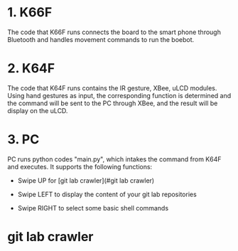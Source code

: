 # 1. K66F

The code that K66F runs connects the board to the smart phone through Bluetooth and handles movement commands to run the boebot.

# 2. K64F

The code that K64F runs contains the IR gesture, XBee, uLCD modules. Using hand gestures as input, the corresponding function is determined and the command will be sent to the PC through XBee, and the result will be display on the uLCD.

# 3. PC

PC runs python codes "main.py", which intakes the command from K64F and executes. It supports the following functions:

- Swipe UP for [git lab crawler](#git lab crawler)

- Swipe LEFT to display the content of your git lab repositories

- Swipe RIGHT to select some basic shell commands

# <a name="git lab crawler"></a> git lab crawler